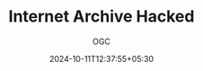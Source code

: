 ---
title: "Internet Archive Hacked"
date: 2024-10-11T12:37:55+05:30
draft: false
# weight: 1
# aliases: ["/first"]
categories: ["General","Security",""]
tags: ["Internet Archive","WayBack Machine","Leakd"]
author: "OGC"
# author: ["Me", "You"] # multiple authors
showToc: true
TocOpen: false
hidemeta: false
comments: true
description: "Internet archive hacked by a "
disableHLJS: false # to disable highlightjs
disableShare: false
ShowShareButtons: true
hideSummary: false
searchHidden: false
ShowBreadCrumbs: true
ShowPostNavLinks: true
ShowWordCount: true
ShowRssButtonInSectionTermList: true
cover:
    image: "" # image path/url
    alt: "<alt text>" # alt text
    caption: "<text>" # display caption under cover
    relative: false # when using page bundles set this to true
    hidden: true # only hide on current single page
editPost:
    URL: "https://github.com/ogceylon/ogceylon.github.io/tree/main/content"
    Text: "Suggest Changes" # edit text
    appendFilePath: true # to append file path to Edit link
---